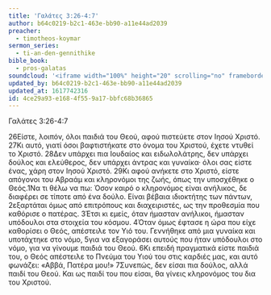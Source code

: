 ```yaml
---
title: 'Γαλάτες 3:26-4:7'
author: b64c0219-b2c1-463e-bb90-a11e44ad2039
preacher:
  - timotheos-koymar
sermon_series:
  - ti-an-den-gennithike
bible_book:
  - pros-galatas
soundcloud: '<iframe width="100%" height="20" scrolling="no" frameborder="no" allow="autoplay" src="https://w.soundcloud.com/player/?url=https%3A//api.soundcloud.com/tracks/704505466%3Fsecret_token%3Ds-lrVfm&color=%23ff5500&inverse=false&auto_play=false&show_user=true"></iframe>'
updated_by: b64c0219-b2c1-463e-bb90-a11e44ad2039
updated_at: 1617742316
id: 4ce29a93-e168-4f55-9a17-bbfc68b36865
---
```

Γαλάτες 3:26-4:7

26Είστε, λοιπόν, όλοι παιδιά του Θεού, αφού πιστεύετε στον Ιησού Χριστό. 27Κι αυτό, γιατί όσοι βαφτιστήκατε στο όνομα του Χριστού, έχετε ντυθεί το Χριστό. 28Δεν υπάρχει πια Ιουδαίος και ειδωλολάτρης, δεν υπάρχει δούλος και ελεύθερος, δεν υπάρχει άντρας και γυναίκα· όλοι σας είστε ένας, χάρη στον Ιησού Χριστό. 29Κι αφού ανήκετε στο Χριστό, είστε απόγονοι του Αβραάμ και κληρονόμοι της ζωής, όπως την υποσχέθηκε ο Θεός.1Να τι θέλω να πω: Όσον καιρό ο κληρονόμος είναι ανήλικος, δε διαφέρει σε τίποτε από ένα δούλο. Είναι βέβαια ιδιοκτήτης των πάντων, 2εξαρτάται όμως από επιτρόπους και διαχειριστές, ως την προθεσμία που καθόρισε ο πατέρας. 3Έτσι κι εμείς, όταν ήμασταν ανήλικοι, ήμασταν υπόδουλοι στα στοιχεία του κόσμου. 4Όταν όμως έφτασε η ώρα που είχε καθορίσει ο Θεός, απέστειλε τον Υιό του. Γεννήθηκε από μια γυναίκα και υποτάχτηκε στο νόμο, 5για να εξαγοράσει αυτούς που ήταν υπόδουλοι στο νόμο, για να γίνουμε παιδιά του Θεού. 6Κι επειδή πραγματικά είστε παιδιά του, ο Θεός απέστειλε το Πνεύμα του Υιού του στις καρδιές μας, και αυτό φωνάζει: «Αββά, Πατέρα μου!» 7Συνεπώς, δεν είσαι πια δούλος, αλλά παιδί του Θεού. Και ως παιδί του που είσαι, θα γίνεις κληρονόμος του δια του Χριστού.